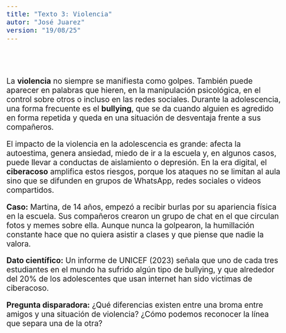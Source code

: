 ```yaml
---
title: "Texto 3: Violencia"
autor: "José Juarez"
version: "19/08/25"
---
```


<span hidden>Local path of the file: "H:/cfr/sad4/"</span>
<span hidden>Local path of images: "H:/cfr/sad4/_i/"</span>


<br><br>

La **violencia** no siempre se manifiesta como golpes. También puede aparecer en palabras que hieren, en la manipulación psicológica, en el control sobre otros o incluso en las redes sociales. Durante la adolescencia, una forma frecuente es el **bullying**, que se da cuando alguien es agredido en forma repetida y queda en una situación de desventaja frente a sus compañeros.

El impacto de la violencia en la adolescencia es grande: afecta la autoestima, genera ansiedad, miedo de ir a la escuela y, en algunos casos, puede llevar a conductas de aislamiento o depresión. En la era digital, el **ciberacoso** amplifica estos riesgos, porque los ataques no se limitan al aula sino que se difunden en grupos de WhatsApp, redes sociales o videos compartidos.

**Caso:** Martina, de 14 años, empezó a recibir burlas por su apariencia física en la escuela. Sus compañeros crearon un grupo de chat en el que circulan fotos y memes sobre ella. Aunque nunca la golpearon, la humillación constante hace que no quiera asistir a clases y que piense que nadie la valora.

**Dato científico:** Un informe de UNICEF (2023) señala que uno de cada tres estudiantes en el mundo ha sufrido algún tipo de bullying, y que alrededor del 20% de los adolescentes que usan internet han sido víctimas de ciberacoso.

**Pregunta disparadora:**
¿Qué diferencias existen entre una broma entre amigos y una situación de violencia? ¿Cómo podemos reconocer la línea que separa una de la otra?


<!-- HTML style definitions -->
<style>
/* Colors */
.grey1 {color: #b3b3b3;} /* my light-grey */
.grey2 {color: #999999;} /* my middle-grey */
.grey3 {color: #808080;} /* my dark-grey */
.blue1 {color: #6495ed;} /* nvim blue */
.blue2 {color: #276cdf;} /* Andrew Ng Blue */
.sky1 {color: #7dbed8;} /* nvim sky */
.sky2 {color: #27a2db;}   /* my sky */
.green {color: #81b524;} /* my green */
.red1 {color: #ec5469;} /* my coral-red */
.red2 {color: #f44336;} /* my red */
.rose {color: #ec9998:} /* nvim rose */
.gold {color: #df9d43;} /* Andrew Ng gold */
.orange1 {color: #fda556;} /* nvim orange */
.orange2 {color: #ff9505;} /*Andrew Ng orange */
.purple1 {color: #ff40ff;} /* Andrew Ng purple */
.purple2 {color: #d164d7;} /* Andrew Ng purple */
/* Font Size */
.size90 {font-size: 0.9em;}
.size85 {font-size: 0.85em;}
.size80 {font-size: 0.8em;}
.size70 {font-size: 0.7em;}
.size60 {font-size: 0.6em;}
.size50 {font-size: 0.5em;}
/* Document General Font Size */
body {font-size: 1.3em;}
</style>
<!-- Use <span> inline and <div> with several lines --->
